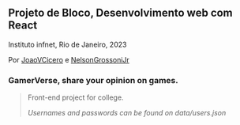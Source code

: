 ## Projeto de Bloco, Desenvolvimento web com React
Instituto infnet, Rio de Janeiro, 2023

Por [JoaoVCicero](https://github.com/jvcmtr) e [NelsonGrossoniJr](https://github.com/NelsonGrossoniJr/NelsonGrossoniJr)



### GamerVerse, share your opinion on games.
> Front-end project for college.
>
> *Usernames and passwords can be found on data/users.json*
